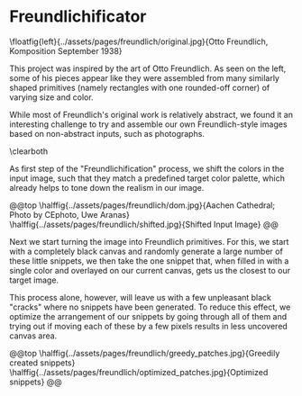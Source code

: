 # Freundlichificator

\floatfig{left}{../assets/pages/freundlich/original.jpg}{Otto Freundlich, Komposition September 1938}

This project was inspired by the art of Otto Freundlich.
As seen on the left, some of his pieces appear like they were assembled from many similarly shaped primitives (namely rectangles with one rounded-off corner) of varying size and color.

While most of Freundlich's original work is relatively abstract, we found it an interesting challenge to try and assemble our own Freundlich-style images based on non-abstract inputs, such as photographs.

\clearboth

As first step of the "Freundlichification" process, we shift the colors in the input image, such that they match a predefined target color palette, which already helps to tone down the realism in our image.

@@top
\halffig{../assets/pages/freundlich/dom.jpg}{Aachen Cathedral; Photo by CEphoto, Uwe Aranas}
\halffig{../assets/pages/freundlich/shifted.jpg}{Shifted Input Image}
@@

Next we start turning the image into Freundlich primitives.
For this, we start with a completely black canvas and randomly generate a large number of these little snippets, we then take the one snippet that, when filled in with a single color and overlayed on our current canvas, gets us the closest to our target image.

This process alone, however, will leave us with a few unpleasant black "cracks" where no snippets have been generated.
To reduce this effect, we optimize the arrangement of our snippets by going through all of them and trying out if moving each of these by a few pixels results in less uncovered canvas area.

@@top
\halffig{../assets/pages/freundlich/greedy_patches.jpg}{Greedily created snippets}
\halffig{../assets/pages/freundlich/optimized_patches.jpg}{Optimized snippets}
@@
